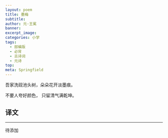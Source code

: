 ```yaml
---
layout: poem
title: 墨梅
subtitle: 
author: 元·王冕
banner: 
excerpt_image: 
categories: 小学
tags:
  - 部编版
  - 必背
  - 古诗词
  - 元诗
top: 
meta: Springfield
---
```


吾家洗砚池头树，朵朵花开淡墨痕。

不要人夸好颜色， 只留清气满乾坤。


## 译文

---

待添加